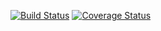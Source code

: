[![Build Status](https://travis-ci.org/vol2223/php-yaml-validator.svg)](https://travis-ci.org/vol2223/php-yaml-validator)
[![Coverage Status](https://coveralls.io/repos/vol2223/php-yaml-validator/badge.svg)](https://coveralls.io/r/vol2223/php-yaml-validator)
